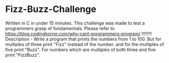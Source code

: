 # Fizz-Buzz-Challenge
Written in C in under 15 minutes. 
This challenge was made to test a programmers grasp of fundamentals.
Please refer to https://blog.codinghorror.com/why-cant-programmers-program/   !!!!!!!!
Description - Write a program that prints the numbers from 1 to 100. 
But for multiples of three print "Fizz" instead of the number. 
and for the multiples of five print "Buzz". 
For numbers which are multiples of both three and five print "FizzBuzz".


